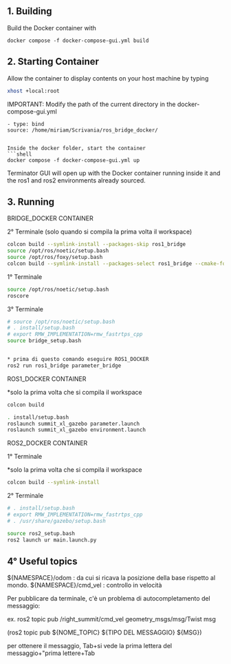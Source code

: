 ## 1. Building
 
Build the Docker container with
 
```shell
docker compose -f docker-compose-gui.yml build
```
 
## 2. Starting Container
 
Allow the container to display contents on your host machine by typing
 
```bash
xhost +local:root
```
 
IMPORTANT: Modify the path of the current directory in the docker-compose-gui.yml
```shell
- type: bind
source: /home/miriam/Scrivania/ros_bridge_docker/
```
 
```shell
 
Inside the docker folder, start the container
```shell
docker compose -f docker-compose-gui.yml up
```
 
Terminator GUI will open up with the Docker container running inside it and the ros1 and ros2 environments already sourced.
 
 
## 3. Running

BRIDGE_DOCKER CONTAINER

2° Terminale (solo quando si compila la prima volta il workspace)
```bash
colcon build --symlink-install --packages-skip ros1_bridge
source /opt/ros/noetic/setup.bash
source /opt/ros/foxy/setup.bash
colcon build --symlink-install --packages-select ros1_bridge --cmake-force-configure
```

1° Terminale

```bash
source /opt/ros/noetic/setup.bash
roscore 
```

3° Terminale
```bash
# source /opt/ros/noetic/setup.bash
# . install/setup.bash
# export RMW_IMPLEMENTATION=rmw_fastrtps_cpp
source bridge_setup.bash


* prima di questo comando eseguire ROS1_DOCKER
ros2 run ros1_bridge parameter_bridge
```


ROS1_DOCKER CONTAINER

*solo la prima volta che si compila il workspace

```bash
colcon build
```
```bash
. install/setup.bash
roslaunch summit_xl_gazebo parameter.launch 
roslaunch summit_xl_gazebo environment.launch
```

ROS2_DOCKER CONTAINER

1° Terminale

*solo la prima volta che si compila il workspace
```bash
colcon build --symlink-install 
```

2° Terminale

```bash
# . install/setup.bash
# export RMW_IMPLEMENTATION=rmw_fastrtps_cpp
# . /usr/share/gazebo/setup.bash

source ros2_setup.bash
ros2 launch ur main.launch.py
```

## 4° Useful topics

${NAMESPACE}/odom : da cui si ricava la posizione della base rispetto al mondo.
${NAMESPACE}/cmd_vel : controllo in velocità 

Per pubblicare da terminale, c'è un problema di autocompletamento del messaggio:

ex. ros2 topic pub /right_summit/cmd_vel geometry_msgs/msg/Twist msg

(ros2 topic pub ${NOME_TOPIC} ${TIPO DEL MESSAGGIO} ${MSG})

per ottenere il messaggio, Tab+si vede la prima lettera del messaggio+"prima lettere+Tab

